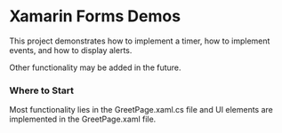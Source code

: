 # Xamarin Forms Demos

This project demonstrates how to implement a timer, how to implement events, and how to display alerts.

Other functionality may be added in the future.

### Where to Start

Most functionality lies in the GreetPage.xaml.cs file and UI elements are implemented in the GreetPage.xaml file.
